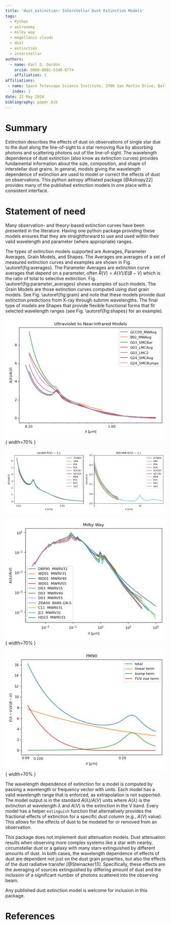 ```yaml
---
title: 'dust_extinction: Interstellar Dust Extinction Models'
tags:
  - Python
  - astronomy
  - milky way
  - magellanic clouds
  - dust
  - extinction
  - interstellar
authors:
  - name: Karl D. Gordon
    orcid: 0000-0001-5340-6774
    affiliation: 1
affiliations:
 - name: Space Telescope Science Institute, 3700 San Martin Drive, Baltimore, MD, 21218, USA
   index: 1
date: 22 May 2024
bibliography: paper.bib
---
```


# Summary

Extinction describes the effects of dust on observations of single star due to
the dust along the line-of-sight to a star removing flux by absorbing photons
and scattering photons out of the line-of-sight. The wavelength dependence of
dust extinction (also know as extinction curves) provides fundamental
information about the size, composition, and shape of interstellar dust grains.
In general, models giving the wavelength dependence of extinction are used to
model or correct the effects of dust on observations. This python astropy
affiliated package [@Astropy22] provides many of the published extinction models
in one place with a consistent interface.

# Statement of need

Many observation- and theory-based extinction curves have been presented
in the literature. Having one python package providing these models ensures
that they are straightforward to use and used within their valid wavelength
and parameter (where appropriate) ranges.

The types of extinction models supported are Averages, Parameter Averages, Grain
Models, and Shapes. The Averages are averages of a set of measured extinction
curves and examples are shown in Fig. \autoref{fig:averages}. The Parameter
Averages are extinction curve averages that depend on a parameter, often $R(V) =
A(V)/E(B-V)$ which is the ratio of total to selective extinction. Fig.
\autoref{fig:parameter_averages} shows examples of such models. The Grain
Models are those extinction curves computed using dust grain models. See Fig.
\autoref{fig:grain} and note that these models provide dust extinction
predictions from X-ray through submm wavelengths. The final type of models
are Shapes that provide flexible functional forms that fit selected wavelength
ranges (see Fig. \autoref{fig:shapes} for an example).

![Examples of Average models based on observations in the Milky Way, Large Magellanic Cloud (LMC), and Small Magellanic Cloud (SMC) [@Bastiaansen92; @Gordon03; @Gordon09; @Gordon21; @Gordon24].\label{fig:averages}](average_models_uv_nir.png){
width=70% }

![Examples of Parameter Average models [@Cardelli89; @ODonnell94; @Fitzpatrick99; @Fitzpatrick04; @Valencic04; @Gordon09; @MaizApellaniz14; @Fitzpatrick19; @Decleir22; @Gordon23].\label{fig:parameter_averages}](parameter_average_models.png)

![Examples of Grain models that are based on fitting observed extinction curves as well as other dust observables (e.g., emission and polarization) [@Desert90; @Weingartner01; @Draine03; @Zubko04; @Compiegne11; @Jones13; @Hensley23].\label{fig:grain}](grain_models.png){ width=70% }

![Example of a Shape model that is focused on decomposing the UV extinction curve [@Fitzpatrick90].\label{fig:shapes}](shape_models.png){ width=70% }

The wavelength dependence of extinction for a model is computed by passing a
wavelength or frequency vector with units. Each model has a valid wavelength
range that is enforced, as extrapolation is not supported. The model output is in
the standard $A(\lambda)/A(V)$ units where $A(\lambda)$ is the extinction at
wavelength $\lambda$ and $A(V)$ is the extinction in the V band. Every model has
a helper `extinguish` function that alternatively provides the fractional
effects of extinction for a specific dust column (e.g., $A(V)$ value). This
allows for the effects of dust to be modeled for or removed from an observation.

This package does not implement dust attenuation models. Dust attenuation
results when observing more complex systems like a star with nearby,
circumstellar dust or a galaxy with many stars extinguished by different amounts
of dust. In both cases, the wavelength dependence of effects of dust are
dependent not just on the dust grain properties, but also the effects of the
dust radiative transfer [@Steinacker13]. Specifically, these effects are the averaging of sources
extinguished by differing amount of dust and the inclusion of a significant
number of photons scattered into the observing beam.

Any published dust extinction model is welcome for inclusion in this package.

# References
